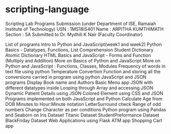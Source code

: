 # scripting-language
Scripting Lab Programs Submission
(under Department of ISE, Ramaiah Institute of Technology)
USN : 1MS18IS401
Name : ARPITHA KUMTHIMATH
Section : 5A
Submitted to Dr. Mydhili K Nair (Faculty Coordinator)

List of programs
Intro to Python and JavaScript(week1 and week2)
Python Basics - Datatypes, Functions, List Comprehension
Student Dictionary
Atomic Dictionary
HTML Basics and JavaScript - Forms and Function (Multiply and Addition)
More on Basics of Python and JavaScript
More on Python and JavaScript : Functions, Classes, Modules
Frequency of words in text file using python
Temperature Convertion Function and storing all the conversions carried in program using python
JavaScript and JSON programs
Display Book name and Authors
Basic Menu app
JSON with different datatypes inside
Looping through Array and accessing JSON
Dynamic Patient Details using JSON
Colored Element using CSS and JSON
Programs implemented on both JavaScript and Python
Calculate Age from DOB
Minutes to Hour:Minute notation
LetterSurround check
Range of odd numbers
Change Character as per conditions
Python program using Pandas and Seaborn on
Iris Dataset
Titanic Dataset
StudentPreformance Dataset
BlackFriday Dataset
Web Applications using Flask
ATM app
Shopping Cart app
